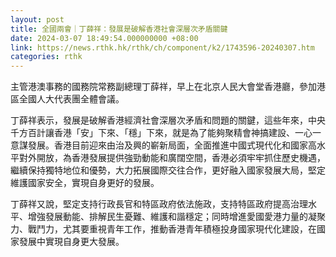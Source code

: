 ```yaml
---
layout: post
title: 全國兩會｜丁薛祥：發展是破解香港社會深層次矛盾關鍵
date: 2024-03-07 18:49:54.000000000 +08:00
link: https://news.rthk.hk/rthk/ch/component/k2/1743596-20240307.htm
categories: rthk
---
```


主管港澳事務的國務院常務副總理丁薛祥，早上在北京人民大會堂香港廳，參加港區全國人大代表團全體會議。

丁薛祥表示，發展是破解香港經濟社會深層次矛盾和問題的關鍵，這些年來，中央千方百計讓香港「安」下來、「穩」下來，就是為了能夠聚精會神搞建設、一心一意謀發展。香港目前迎來由治及興的嶄新局面，全面推進中國式現代化和國家高水平對外開放，為香港發展提供強勁動能和廣闊空間，香港必須牢牢抓住歷史機遇，繼續保持獨特地位和優勢，大力拓展國際交往合作，更好融入國家發展大局，堅定維護國家安全，實現自身更好的發展。  

丁薛祥又說，堅定支持行政長官和特區政府依法施政，支持特區政府提高治理水平、增強發展動能、排解民生憂難、維護和諧穩定；同時增進愛國愛港力量的凝聚力、戰鬥力，尤其要重視青年工作，推動香港青年積極投身國家現代化建設，在國家發展中實現自身更大發展。  
